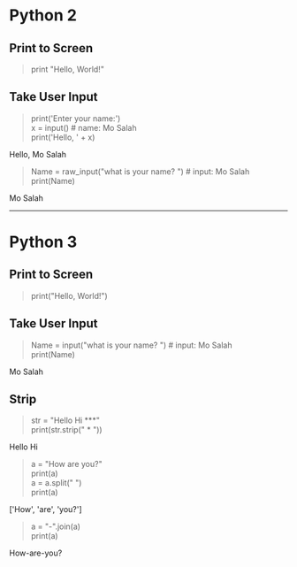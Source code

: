 # Python 2

## Print to Screen
> print "Hello, World!"

## Take User Input

> print('Enter your name:') <br>
> x = input()  # name: Mo Salah <br>
> print('Hello, ' + x)  <br>

Hello, Mo Salah


> Name = raw_input("what is your name? ") # input: Mo Salah <br>
> print(Name)

Mo Salah

-------------------------------------------------------------------------------------------------------------------------------
# Python 3

## Print to Screen
> print("Hello, World!")

## Take User Input

> Name = input("what is your name? ") # input: Mo Salah <br>
> print(Name)

Mo Salah

## Strip

>str = "Hello Hi ***" <br>
> print(str.strip(" * ")) <br>

Hello Hi

> a = "How are you?" <br>
> print(a) <br>
> a = a.split(" ")  <br>
> print(a) <br>

['How', 'are', 'you?']


> a = "-".join(a) <br>
> print(a)

How-are-you?
